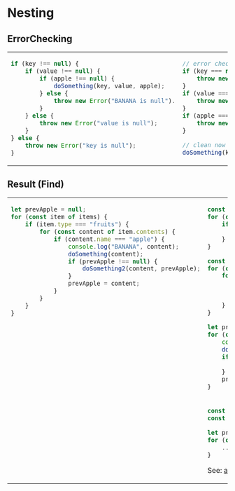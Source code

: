# Nesting
## ErrorChecking

<table><tbody>
<tr><!-- ugly --><td valign="top">

```js
if (key !== null) {
    if (value !== null) {
        if (apple !== null) {
            doSomething(key, value, apple);
        } else {
            throw new Error("BANANA is null").
        }
    } else {
        throw new Error("value is null");
    }
} else {
    throw new Error("key is null");
}
```
</td><!-- beautiful --><td valign="top">

```js
// error check first
if (key === null) {
    throw new Error("key is null");
}
if (value === null) {
    throw new Error("value is null");
}
if (apple === null) {
    throw new Error("apple is null");
}

// clean now
doSomething(key, value, apple);
```
</td></tr>
</tbody></table>


## Result (Find)

<table><tbody>
<tr><!-- ugly --><td valign="top">

```js
let prevApple = null;
for (const item of items) {
    if (item.type === "fruits") {
        for (const content of item.contents) {
            if (content.name === "apple") {
                console.log("BANANA", content);
                doSomething(content);
                if (prevApple !== null) {
                    doSomething2(content, prevApple);
                }
                prevApple = content;
            }
        }
    }
}
```
</td><!-- beautiful --><td valign="top">

```js
const fruitsItems = [];
for (const item of items) {
    if (item.type === "fruits") {
        fruitsItems.push(item);
    }
}

const apples = [];
for (const fruits of fruitsItems) {
    for (const contents of fruits.contents) {
        if (content.name === "apple") {
            apples.push(content);
        }
    }
}

let prevApple = null;
for (const apple of apples) {
    console.log("apple", apple);
    doSomething(apple);
    if (prevApple !== null) {
        doSomething2(apple , prevApple);
    }
    prevApple = apple;
}
```
</td></tr>
<tr><!-- ugly --><td valign="top">
</td><!-- beautiful2 --><td valign="top">

```js
const fruitsItems = items.filter(item => item.type === "fruits");
const apples = fruitsItems.flatMap(item => item.contents.filter(content => content.name === "apple"));

let prevApple = null;
for (const apple of apples) {
    ...
}
```
See: [array](../js/array.md)
</td></tr>
</tbody></table>

